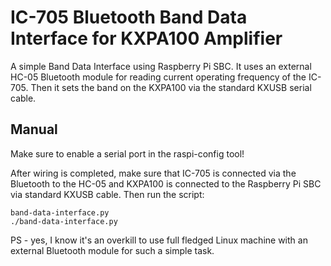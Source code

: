 # IC-705 Bluetooth Band Data Interface for KXPA100 Amplifier

A simple Band Data Interface using Raspberry Pi SBC. It uses an external HC-05 Bluetooth module for reading current operating frequency of the IC-705. Then it sets the band on the KXPA100 via the standard KXUSB serial cable.

## Manual

Make sure to enable a serial port in the raspi-config tool!

After wiring is completed, make sure that IC-705 is connected via the Bluetooth to the HC-05 and KXPA100 is connected to the Raspberry Pi SBC via standard KXUSB cable. Then run the script:

```
band-data-interface.py
./band-data-interface.py
```

PS - yes, I know it's an overkill to use full fledged Linux machine with an external Bluetooth module for such a simple task.

